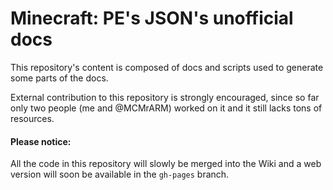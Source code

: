 # Minecraft: PE's JSON's unofficial docs
This repository's content is composed of docs and scripts used to generate some parts of the docs.

External contribution to this repository is strongly encouraged, since so far only two people (me and @MCMrARM) worked on it and it still lacks tons of resources.

#### Please notice:
All the code in this repository will slowly be merged into the Wiki and a web version will soon be available in the `gh-pages` branch.

